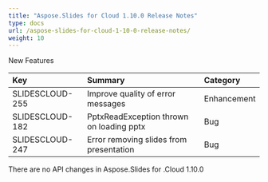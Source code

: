 ```yaml
---
title: "Aspose.Slides for Cloud 1.10.0 Release Notes"
type: docs
url: /aspose-slides-for-cloud-1-10-0-release-notes/
weight: 10
---
```


New Features

|**Key**|**Summary**|**Category**|
| :- | :- | :- |
|SLIDESCLOUD-255|Improve quality of error messages|Enhancement|
|SLIDESCLOUD-182|PptxReadException thrown on loading pptx|Bug|
|SLIDESCLOUD-247|Error removing slides from presentation|Bug|
There are no API changes in Aspose.Slides for .Cloud 1.10.0
